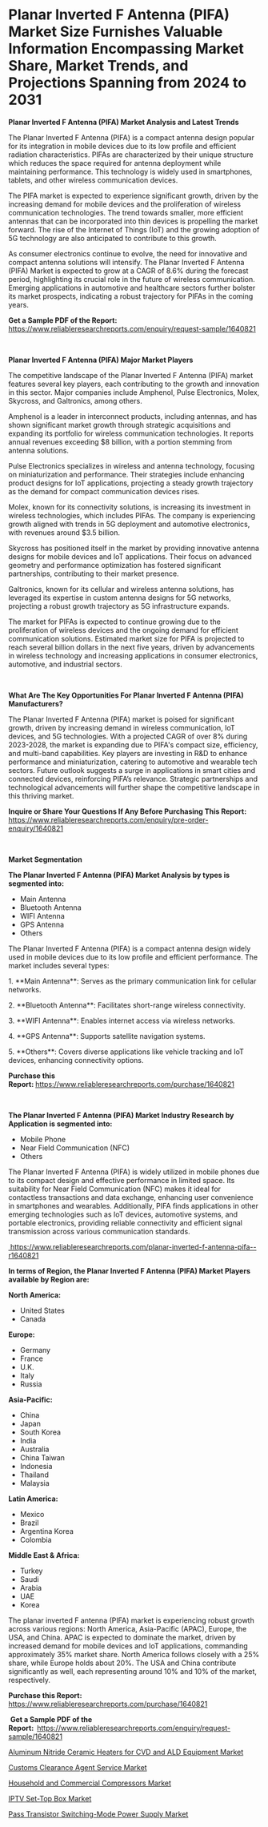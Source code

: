<p><h1>Planar Inverted F Antenna (PIFA) Market Size Furnishes Valuable Information Encompassing Market Share, Market Trends, and Projections Spanning from 2024 to 2031</h1></p><p><strong>Planar Inverted F Antenna (PIFA) Market Analysis and Latest Trends</strong></p>
<p><p>The Planar Inverted F Antenna (PIFA) is a compact antenna design popular for its integration in mobile devices due to its low profile and efficient radiation characteristics. PIFAs are characterized by their unique structure which reduces the space required for antenna deployment while maintaining performance. This technology is widely used in smartphones, tablets, and other wireless communication devices.</p><p>The PIFA market is expected to experience significant growth, driven by the increasing demand for mobile devices and the proliferation of wireless communication technologies. The trend towards smaller, more efficient antennas that can be incorporated into thin devices is propelling the market forward. The rise of the Internet of Things (IoT) and the growing adoption of 5G technology are also anticipated to contribute to this growth.</p><p>As consumer electronics continue to evolve, the need for innovative and compact antenna solutions will intensify. The Planar Inverted F Antenna (PIFA) Market is expected to grow at a CAGR of 8.6% during the forecast period, highlighting its crucial role in the future of wireless communication. Emerging applications in automotive and healthcare sectors further bolster its market prospects, indicating a robust trajectory for PIFAs in the coming years.</p></p>
<p><strong>Get a Sample PDF of the Report:&nbsp;</strong> <a href="https://www.reliableresearchreports.com/enquiry/request-sample/1640821?utm_campaign=38&utm_medium=2&utm_source=Github&utm_content=ia&utm_term=08122024&utm_id=planar-inverted-f-antenna-pifa">https://www.reliableresearchreports.com/enquiry/request-sample/1640821</a></p>
<p>&nbsp;</p>
<p><strong>Planar Inverted F Antenna (PIFA) Major Market Players</strong></p>
<p><p>The competitive landscape of the Planar Inverted F Antenna (PIFA) market features several key players, each contributing to the growth and innovation in this sector. Major companies include Amphenol, Pulse Electronics, Molex, Skycross, and Galtronics, among others. </p><p>Amphenol is a leader in interconnect products, including antennas, and has shown significant market growth through strategic acquisitions and expanding its portfolio for wireless communication technologies. It reports annual revenues exceeding $8 billion, with a portion stemming from antenna solutions.</p><p>Pulse Electronics specializes in wireless and antenna technology, focusing on miniaturization and performance. Their strategies include enhancing product designs for IoT applications, projecting a steady growth trajectory as the demand for compact communication devices rises.</p><p>Molex, known for its connectivity solutions, is increasing its investment in wireless technologies, which includes PIFAs. The company is experiencing growth aligned with trends in 5G deployment and automotive electronics, with revenues around $3.5 billion.</p><p>Skycross has positioned itself in the market by providing innovative antenna designs for mobile devices and IoT applications. Their focus on advanced geometry and performance optimization has fostered significant partnerships, contributing to their market presence.</p><p>Galtronics, known for its cellular and wireless antenna solutions, has leveraged its expertise in custom antenna designs for 5G networks, projecting a robust growth trajectory as 5G infrastructure expands.</p><p>The market for PIFAs is expected to continue growing due to the proliferation of wireless devices and the ongoing demand for efficient communication solutions. Estimated market size for PIFA is projected to reach several billion dollars in the next five years, driven by advancements in wireless technology and increasing applications in consumer electronics, automotive, and industrial sectors.</p></p>
<p>&nbsp;</p>
<p><strong>What Are The Key Opportunities For Planar Inverted F Antenna (PIFA) Manufacturers?</strong></p>
<p><p>The Planar Inverted F Antenna (PIFA) market is poised for significant growth, driven by increasing demand in wireless communication, IoT devices, and 5G technologies. With a projected CAGR of over 8% during 2023-2028, the market is expanding due to PIFA's compact size, efficiency, and multi-band capabilities. Key players are investing in R&D to enhance performance and miniaturization, catering to automotive and wearable tech sectors. Future outlook suggests a surge in applications in smart cities and connected devices, reinforcing PIFA’s relevance. Strategic partnerships and technological advancements will further shape the competitive landscape in this thriving market.</p></p>
<p><strong>Inquire or Share Your Questions If Any Before Purchasing This Report:</strong> <a href="https://www.reliableresearchreports.com/enquiry/pre-order-enquiry/1640821?utm_campaign=38&utm_medium=2&utm_source=Github&utm_content=ia&utm_term=08122024&utm_id=planar-inverted-f-antenna-pifa">https://www.reliableresearchreports.com/enquiry/pre-order-enquiry/1640821</a></p>
<p>&nbsp;</p>
<p><strong>Market Segmentation</strong></p>
<p><strong>The Planar Inverted F Antenna (PIFA) Market Analysis by types is segmented into:</strong></p>
<p><ul><li>Main Antenna</li><li>Bluetooth Antenna</li><li>WIFI Antenna</li><li>GPS Antenna</li><li>Others</li></ul></p>
<p><p>The Planar Inverted F Antenna (PIFA) is a compact antenna design widely used in mobile devices due to its low profile and efficient performance. The market includes several types: </p><p>1. **Main Antenna**: Serves as the primary communication link for cellular networks.</p><p>2. **Bluetooth Antenna**: Facilitates short-range wireless connectivity.</p><p>3. **WIFI Antenna**: Enables internet access via wireless networks.</p><p>4. **GPS Antenna**: Supports satellite navigation systems.</p><p>5. **Others**: Covers diverse applications like vehicle tracking and IoT devices, enhancing connectivity options.</p></p>
<p><strong>Purchase this Report:&nbsp;</strong><a href="https://www.reliableresearchreports.com/purchase/1640821?utm_campaign=38&utm_medium=2&utm_source=Github&utm_content=ia&utm_term=08122024&utm_id=planar-inverted-f-antenna-pifa">https://www.reliableresearchreports.com/purchase/1640821</a></p>
<p>&nbsp;</p>
<p><strong>The Planar Inverted F Antenna (PIFA) Market Industry Research by Application is segmented into:</strong></p>
<p><ul><li>Mobile Phone</li><li>Near Field Communication (NFC)</li><li>Others</li></ul></p>
<p><p>The Planar Inverted F Antenna (PIFA) is widely utilized in mobile phones due to its compact design and effective performance in limited space. Its suitability for Near Field Communication (NFC) makes it ideal for contactless transactions and data exchange, enhancing user convenience in smartphones and wearables. Additionally, PIFA finds applications in other emerging technologies such as IoT devices, automotive systems, and portable electronics, providing reliable connectivity and efficient signal transmission across various communication standards.</p></p>
<p><a href="https://www.reliableresearchreports.com/planar-inverted-f-antenna-pifa--r1640821?utm_campaign=38&utm_medium=2&utm_source=Github&utm_content=ia&utm_term=08122024&utm_id=planar-inverted-f-antenna-pifa">&nbsp;https://www.reliableresearchreports.com/planar-inverted-f-antenna-pifa--r1640821</a></p>
<p><strong>In terms of Region, the Planar Inverted F Antenna (PIFA) Market Players available by Region are:</strong></p>
<p>
    <p> <strong> North America: </strong>
        <ul>
            <li>United States</li>
            <li>Canada</li>
        </ul>
        </p> 
    <p> <strong> Europe: </strong>
        <ul>
            <li>Germany</li>
            <li>France</li>
            <li>U.K.</li>
            <li>Italy</li>
            <li>Russia</li>
        </ul>
        </p> 
    <p> <strong> Asia-Pacific: </strong>
        <ul>
            <li>China</li>
            <li>Japan</li>
            <li>South Korea</li>
            <li>India</li>
            <li>Australia</li>
            <li>China Taiwan</li>
            <li>Indonesia</li>
            <li>Thailand</li>
            <li>Malaysia</li>
        </ul>
        </p> 
    <p> <strong> Latin America: </strong>
        <ul>
            <li>Mexico</li>
            <li>Brazil</li>
            <li>Argentina Korea</li>
            <li>Colombia</li>
        </ul>
        </p> 
    <p> <strong> Middle East & Africa: </strong>
        <ul>
            <li>Turkey</li>
            <li>Saudi</li>
            <li>Arabia</li>
            <li>UAE</li>
            <li>Korea</li>
        </ul>
    </p>
    </p>
<p><p>The planar inverted F antenna (PIFA) market is experiencing robust growth across various regions: North America, Asia-Pacific (APAC), Europe, the USA, and China. APAC is expected to dominate the market, driven by increased demand for mobile devices and IoT applications, commanding approximately 35% market share. North America follows closely with a 25% share, while Europe holds about 20%. The USA and China contribute significantly as well, each representing around 10% and 10% of the market, respectively.</p></p>
<p><strong>Purchase this Report: </strong><a href="https://www.reliableresearchreports.com/purchase/1640821?utm_campaign=38&utm_medium=2&utm_source=Github&utm_content=ia&utm_term=08122024&utm_id=planar-inverted-f-antenna-pifa">https://www.reliableresearchreports.com/purchase/1640821</a></p>
<p>&nbsp;<strong>Get a Sample PDF of the Report:&nbsp;&nbsp;</strong><a href="https://www.reliableresearchreports.com/enquiry/request-sample/1640821?utm_campaign=38&utm_medium=2&utm_source=Github&utm_content=ia&utm_term=08122024&utm_id=planar-inverted-f-antenna-pifa">https://www.reliableresearchreports.com/enquiry/request-sample/1640821</a></p>
<p><strong></strong></p>
<p><p><a href="https://www.linkedin.com/pulse/the-sympatico-insight-9odme?utm_campaign=38&utm_medium=2&utm_source=Github&utm_content=ia&utm_term=08122024&utm_id=planar-inverted-f-antenna-pifa">Aluminum Nitride Ceramic Heaters for CVD and ALD Equipment Market</a></p><p><a href="https://issuu.com/reportprime-2/docs/customs-clearance-agent-service-market-size-2030.p?utm_campaign=38&utm_medium=2&utm_source=Github&utm_content=ia&utm_term=08122024&utm_id=planar-inverted-f-antenna-pifa">Customs Clearance Agent Service Market</a></p><p><a href="https://www.linkedin.com/pulse/exploring-household-commercial-compressors-market-industry-vxese?utm_campaign=38&utm_medium=2&utm_source=Github&utm_content=ia&utm_term=08122024&utm_id=planar-inverted-f-antenna-pifa">Household and Commercial Compressors Market</a></p><p><a href="https://github.com/luisem4tmccuan/Market-Research-Report-List-1/blob/main/iptv-set-top-box-market.md?utm_campaign=38&utm_medium=2&utm_source=Github&utm_content=ia&utm_term=08122024&utm_id=planar-inverted-f-antenna-pifa">IPTV Set-Top Box Market</a></p><p><a href="https://issuu.com/reportprime-2/docs/pass-transistor-switching-mode-power-supply-market?utm_campaign=38&utm_medium=2&utm_source=Github&utm_content=ia&utm_term=08122024&utm_id=planar-inverted-f-antenna-pifa">Pass Transistor Switching-Mode Power Supply Market</a></p></p>